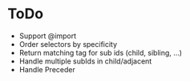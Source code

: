 # ToDo #

 + Support @import
 + Order selectors by specificity
 + Return matching tag for sub ids (child, sibling, ...)
 + Handle multiple subIds in child/adjacent
 + Handle Preceder
